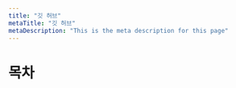```yaml
---
title: "깃 허브"
metaTitle: "깃 허브"
metaDescription: "This is the meta description for this page"
---
```


# 목차

